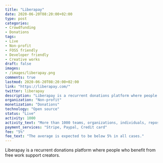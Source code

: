```yaml
---
title: "Liberapay"
date: 2020-06-20T08:20:00+02:00
type: post
categories:
- Crowdfunding
- Donations
tags:
- Live
- Non-profit
- FOSS friendly
- Developer friendly
- Creative works
draft: false
images:
- /images/liberapay.png
comments: true
lastmod: 2020-06-20T08:20:00+02:00
link: "https://liberapay.com/"
twitter: liberapay
description: "Liberapay is a recurrent donations platform where people who benefit from free work support creators."
organization: "Non-profit"
monetization: "Donations"
technology: "Open source"
status: "Live"
activity: 1000
activity_text: "More than 1000 teams, organizations, individuals, repositories backed by many patrons"
payment_services: "Stripe, Paypal, Credit card"
fee: "5%"
fee_text: "The average is expected to be below 5% in all cases."
---
```


Liberapay is a recurrent donations platform where people who benefit from free work support creators. <!--more-->

